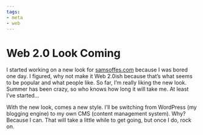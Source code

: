 ```yaml
---
tags:
- meta
- web
---
```


# Web 2.0 Look Coming

I started working on a new look for [samsoffes.com](http://samsoffes.com) because I was bored one day. I figured, why not make it Web 2.0ish because that’s what seems to be popular and what people like. So far, I’m really liking the new look. Summer has been crazy, so who knows how long it will take me. At least I’ve started…

With the new look, comes a new style. I’ll be switching from WordPress (my blogging engine) to my own CMS (content management system). Why? Because I can. That will take a little while to get going, but once I do, rock on.
